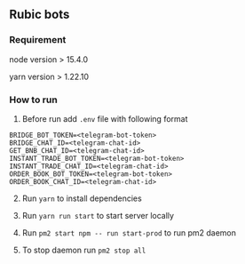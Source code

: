 ## Rubic bots

### Requirement
node version > 15.4.0

yarn version > 1.22.10

### How to run
1. Before run add `.env` file with following format

```
BRIDGE_BOT_TOKEN=<telegram-bot-token>
BRIDGE_CHAT_ID=<telegram-chat-id>
GET_BNB_CHAT_ID=<telegram-chat-id>
INSTANT_TRADE_BOT_TOKEN=<telegram-bot-token>
INSTANT_TRADE_CHAT_ID=<telegram-chat-id>
ORDER_BOOK_BOT_TOKEN=<telegram-bot-token>
ORDER_BOOK_CHAT_ID=<telegram-chat-id>
```

2. Run `yarn` to install dependencies

3. Run `yarn run start` to start server locally

4. Run `pm2 start npm -- run start-prod` to run pm2 daemon

5. To stop daemon run `pm2 stop all`

